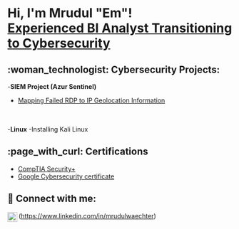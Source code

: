 <h1>Hi, I'm Mrudul "Em"! <br/><a href="https://github.com/Mrudul-Waechter"> <a href="https://www.linkedin.com/in/mrudulwaechter/">Experienced BI Analyst Transitioning to Cybersecurity</a>
<h2>:woman_technologist: Cybersecurity Projects:</h2>
  
  -<b>SIEM Project (Azur Sentinel)</b>
- [Mapping Failed RDP to IP Geolocation Information](https://github.com/Mrudul-Waechter/Sentinel-Lab)
<br />
<br />
-<b>Linux</b>
  -Installing Kali Linux



<h2> :page_with_curl: Certifications </h2>

- [CompTIA Security+](https://imgur.com/a/SSZQ7CE)
- [Google Cybersecurity certificate](https://coursera.org/share/2ab59036896ffd7ec2a29593801aa946)
  

<h2> 🤳 Connect with me:</h2>

<img align="left" alt="Mrudul Waechter |  LinkedIn" width="22px" src="https://cdn.jsdelivr.net/npm/simple-icons@v3/icons/linkedin.svg" />(https://www.linkedin.com/in/mrudulwaechter)

